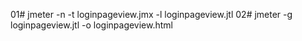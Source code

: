 01# jmeter -n -t loginpageview.jmx -l loginpageview.jtl
02# jmeter -g loginpageview.jtl -o loginpageview.html
